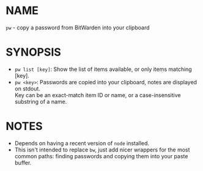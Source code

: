 # NAME

`pw` - copy a password from BitWarden into your clipboard

# SYNOPSIS

 - `pw list [key]`: Show the list of items available, or only items matching [key].
 - `pw <key>`: Passwords are copied into your clipboard, notes are displayed on stdout.<br/>Key can be an exact-match item ID or name, or a case-insensitive substring of a name.

# NOTES

 - Depends on having a recent version of `node` installed.
 - This isn't intended to replace `bw`, just add nicer wrappers for the most common paths: finding passwords and copying them into your paste buffer.
